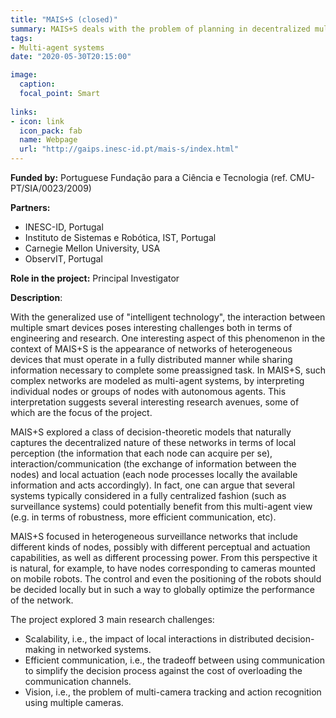 ```yaml
---
title: "MAIS+S (closed)"
summary: MAIS+S deals with the problem of planning in decentralized multi-agent systems in the context of intelligent surveillance networks.
tags:
- Multi-agent systems
date: "2020-05-30T20:15:00"

image:
  caption: 
  focal_point: Smart
 
links:
- icon: link
  icon_pack: fab
  name: Webpage
  url: "http://gaips.inesc-id.pt/mais-s/index.html"
---
```


**Funded by:** Portuguese Fundação para a Ciência e Tecnologia (ref. CMU-PT/SIA/0023/2009)

**Partners:**

* INESC-ID, Portugal
* Instituto de Sistemas e Robótica, IST, Portugal
* Carnegie Mellon University, USA
* ObservIT, Portugal

**Role in the project:** Principal Investigator

**Description**: 

With the generalized use of "intelligent technology", the interaction between multiple smart devices poses interesting challenges both in terms of engineering and research. One interesting aspect of this phenomenon in the context of MAIS+S is the appearance of networks of heterogeneous devices that must operate in a fully distributed manner while sharing information necessary to complete some preassigned task. In MAIS+S, such complex networks are modeled as multi-agent systems, by interpreting individual nodes or groups of nodes with autonomous agents. This interpretation suggests several interesting research avenues, some of which are the focus of the project.

MAIS+S explored a class of decision-theoretic models that naturally captures the decentralized nature of these networks in terms of local perception (the information that each node can acquire per se), interaction/communication (the exchange of information between the nodes) and local actuation (each node processes locally the available information and acts accordingly). In fact, one can argue that several systems typically considered in a fully centralized fashion (such as surveillance systems) could potentially benefit from this multi-agent view (e.g. in terms of robustness, more efficient communication, etc).

MAIS+S focused in heterogeneous surveillance networks that include different kinds of nodes, possibly with different perceptual and actuation capabilities, as well as different processing power. From this perspective it is natural, for example, to have nodes corresponding to cameras mounted on mobile robots. The control and even the positioning of the robots should be decided locally but in such a way to globally optimize the performance of the network.

The project explored 3 main research challenges:

* Scalability, i.e., the impact of local interactions in distributed decision-making in networked systems.
* Efficient communication, i.e., the tradeoff between using communication to simplify the decision process against the cost of overloading the communication channels.
* Vision, i.e., the problem of multi-camera tracking and action recognition using multiple cameras.